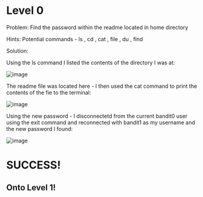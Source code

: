 # Level 0

Problem: Find the password within the readme located in home directory

Hints: Potential commands - ls , cd , cat , file , du , find

Solution:

Using the ls command I listed the contents of the directory I was at:

![image](https://github.com/user-attachments/assets/3f073749-bd06-4fca-af62-dc91633c5d4a)

The readme file was located here - I then used the cat command to print the contents of the fie to the terminal:

![image](https://github.com/user-attachments/assets/c15a7f60-edfe-423d-8e49-8aef2242d2a8)

Using the new password - I disconnectetd from the current bandit0 user using the exit command and reconnected with bandit1 as my username and the new password I found:

![image](https://github.com/user-attachments/assets/0e6f74a6-edfa-46d2-9158-9a5b904679cc)

# SUCCESS!

## Onto Level 1!
